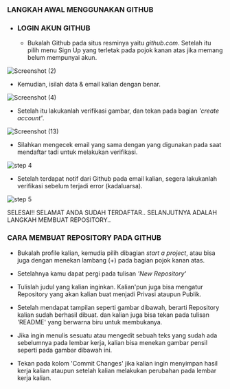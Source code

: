 
### LANGKAH AWAL MENGGUNAKAN GITHUB

* ### LOGIN AKUN GITHUB
  - Bukalah Github pada situs resminya yaitu *github.com*. Setelah itu pilih menu Sign Up yang terletak pada pojok kanan atas jika memang belum mempunyai akun.
  
![Screenshot (2)](https://user-images.githubusercontent.com/72791245/96339873-7570ee80-10c1-11eb-9dbf-10d5845d5f73.png)


  - Kemudian, isilah data & email kalian dengan benar.
 
![Screenshot (4)](https://user-images.githubusercontent.com/72791245/96339886-8c174580-10c1-11eb-952c-ce3608d0a9b6.png)


  - Setelah itu lakukanlah verifikasi gambar, dan tekan pada bagian *'create account'*.
  
![Screenshot (13)](https://user-images.githubusercontent.com/72791245/96339906-aea95e80-10c1-11eb-8ecb-097af0c7dfee.png)


  - Silahkan mengecek email yang sama dengan yang digunakan pada saat mendaftar tadi untuk melakukan verifikasi.

![step 4](https://user-images.githubusercontent.com/72791245/96339911-b36e1280-10c1-11eb-8f30-2b1b584d6bb8.jpg)


  - Setelah terdapat notif dari Github pada email kalian, segera lakukanlah verifikasi sebelum terjadi error (kadaluarsa).

![step 5](https://user-images.githubusercontent.com/72791245/96339913-b9fc8a00-10c1-11eb-9027-7a51a50842df.jpg)


SELESAI!! SELAMAT ANDA SUDAH TERDAFTAR..
SELANJUTNYA ADALAH LANGKAH MEMBUAT REPOSITORY..











### CARA MEMBUAT REPOSITORY PADA GITHUB

  - Bukalah profile kalian, kemudia pilih dibagian *start a project*, atau bisa juga dengan menekan lambang (+) pada bagian pojok kanan atas.
  - Setelahnya kamu dapat pergi pada tulisan *'New Repository'*




  - Tulislah judul yang kalian inginkan. Kalian'pun juga bisa mengatur Repository yang akan kalian buat menjadi Privasi ataupun Publik.


  - Setelah mendapat tampilan seperti gambar dibawah, berarti Repository kalian sudah berhasil dibuat. dan kalian juga bisa tekan pada tulisan 'README' yang berwarna biru untuk membukanya.
  












 - Jika ingin menulis sesuatu atau mengedit sebuah teks yang sudah ada sebelumnya pada lembar kerja, kalian bisa menekan gambar pensil seperti pada gambar dibawah ini.




 - Tekan pada kolom 'Commit Changes' jika kalian ingin menyimpan hasil kerja kalian ataupun setelah kalian melakukan perubahan pada lembar kerja kalian.
 
 

